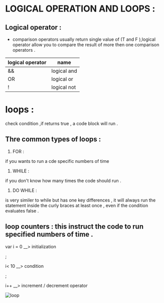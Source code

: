 
# LOGICAL OPERATION AND LOOPS  :


## Logical operator :

* comparison operators usually return single value of (T and F ),logical operator allow you to compare the result of more then one comparison operators .

| logical operator | name |
| ------------- | ------------- |
| &&  | logical and |
| OR  | logical or |
| !   | logical not |

# loops :
check condition ,if returns true , a code block will run .

## Thre common types of loops :

1. FOR :

if you wants to run a cde specific numbers of time 

1. WHILE :

if you don't know how many times the code should run .

1. DO WHILE :

is very similer to while but has one key differences , it will always run the statement inside the curly braces at least once , even if the condition evaluates false .


## loop counters : this instruct the code to run specified numbers of time .

var i = 0 __> initialization 

;

i< 10  __>  condition 

;

i++ __> increment / decrement operator 





![loop](https://res.cloudinary.com/dyd911kmh/image/upload/f_auto,q_auto:best/v1508331558/Loop_2-2_igl4qt.jpg)

